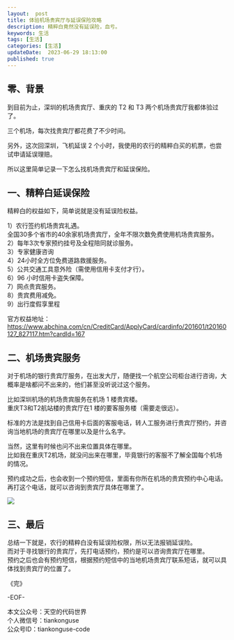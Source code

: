 ```yaml
---   
layout:  post  
title: 体验机场贵宾厅与延误保险攻略 
description: 精粹白竟然没有延误险，血亏。 
keywords: 生活 
tags: [生活]    
categories: [生活]  
updateDate:  2023-06-29 18:13:00  
published: true  
---  
```



## 零、背景  


到目前为止，深圳的机场贵宾厅、重庆的 T2 和 T3 两个机场贵宾厅我都体验过了。  


三个机场，每次找贵宾厅都花费了不少时间。  


另外，这次回深圳，飞机延误 2 个小时，我使用的农行的精粹白买的机票，也尝试申请延误理赔。    


所以这里简单记录一下怎么找机场贵宾厅和延误保险。    



## 一、精粹白延误保险  


精粹白的权益如下，简单说就是没有延误险权益。  


1）农行签约机场贵宾礼遇。  
全国30多个省市的40余家机场贵宾厅，全年不限次数免费使用机场贵宾服务。  
2）每年3次专家预约挂号及全程陪同就诊服务。  
3）专家健康咨询  
4）24小时全方位免费道路救援服务。  
5）公共交通工具意外险（需使用信用卡支付才行）。  
6）96 小时信用卡盗失保障。  
7）网点贵宾服务。  
8）贵宾费用减免。  
9）出行度假享里程  




官方权益地址：  
https://www.abchina.com/cn/CreditCard/ApplyCard/cardinfo/201601/t20160127_827117.htm?cardId=167  



## 二、机场贵宾服务  



对于机场的银行贵宾厅服务，在出发大厅，随便找一个航空公司柜台进行咨询，大概率是啥都问不出来的，他们甚至没听说过这个服务。  


比如深圳机场的机场贵宾服务在机场 1 楼贵宾楼。  
重庆T3和T2航站楼的贵宾厅在1 楼的要客服务楼（需要走很远）。  



标准的方法是找到自己信用卡后面的客服电话，转人工服务进行贵宾厅预约，并咨询当地机场的贵宾厅在哪里以及是什么名字。  


当然，这里有时候也问不出来位置具体在哪里。  
比如我在重庆T2机场，就没问出来在哪里，毕竟银行的客服不了解全国每个机场的情况。  



预约成功之后，也会收到一个预约短信，里面有你所在机场的贵宾预约中心电话。  
再打这个电话，就可以咨询到贵宾厅具体在哪里了。  


![](https://res2023.tiankonguse.com/images/2023/06/29/001.png)



## 三、最后  


总结一下就是，农行的精粹白没有延误险权限，所以无法报销延误险。  
而对于寻找银行的贵宾厅，先打电话预约，预约是可以咨询贵宾厅在哪里。  
预约之后也会有预约短信，根据预约短信中的当地机场贵宾厅联系短话，就可以具体找到贵宾厅的位置了。  




《完》  


-EOF-  



本文公众号：天空的代码世界  
个人微信号：tiankonguse  
公众号ID：tiankonguse-code  
  

